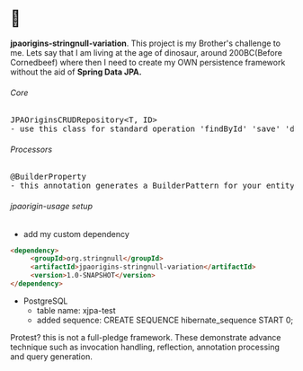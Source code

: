 # 🦖 
<b>jpaorigins-stringnull-variation</b>.
This project is my Brother's challenge to me. Lets say that I am living at the age of dinosaur, around 200BC(Before Cornedbeef) where then I need to create my OWN persistence framework without the aid of <b>Spring Data JPA.</b>



###### Core
<pre>
JPAOriginsCRUDRepository&lt;T, ID>
- use this class for standard operation 'findById' 'save' 'delete' 'update'
</pre>

###### Processors 
<pre>
@BuilderProperty
- this annotation generates a BuilderPattern for your entity.
</pre>


###### jpaorigin-usage setup
+ add my custom dependency

```html
<dependency>
	 <groupId>org.stringnull</groupId>
	 <artifactId>jpaorigins-stringnull-variation</artifactId>
	 <version>1.0-SNAPSHOT</version>
</dependency>
```
+ PostgreSQL
  + table name: xjpa-test
  + added sequence: CREATE SEQUENCE hibernate_sequence START 0;

 Protest? this is not a full-pledge framework. These demonstrate advance technique such as invocation handling, reflection, annotation processing and query generation.